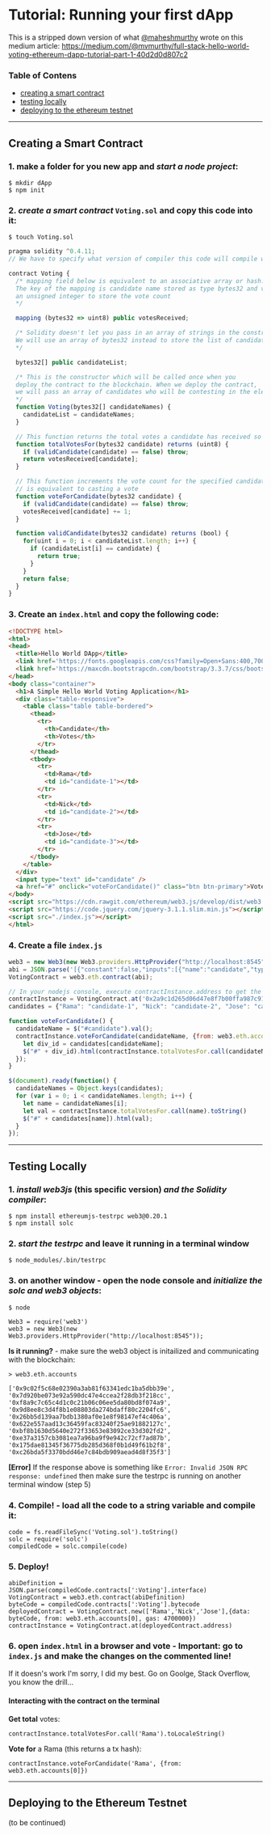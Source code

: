 # Tutorial: Running your first dApp

This is a stripped down version of what [@maheshmurthy](https://github.com/maheshmurthy)
wrote on this medium article:
https://medium.com/@mvmurthy/full-stack-hello-world-voting-ethereum-dapp-tutorial-part-1-40d2d0d807c2

### Table of Contens
* [creating a smart contract](https://github.com/diogofgr/dapp/blob/master/README.md#creating-a-smart-contract)
* [testing locally](https://github.com/diogofgr/dapp/blob/master/README.md#testing-locally)
* [deploying to the ethereum testnet](https://github.com/diogofgr/dapp/blob/master/README.md#deploying-to-the-ethereum-testnet)

---
## Creating a Smart Contract

### 1. make a folder for you new app and _start a node project_:
```
$ mkdir dApp
$ npm init
```

### 2. _create a smart contract_ ` Voting.sol ` and copy this code into it:
```
$ touch Voting.sol
```
```javascript
pragma solidity ^0.4.11;
// We have to specify what version of compiler this code will compile with

contract Voting {
  /* mapping field below is equivalent to an associative array or hash.
  The key of the mapping is candidate name stored as type bytes32 and value is
  an unsigned integer to store the vote count
  */

  mapping (bytes32 => uint8) public votesReceived;

  /* Solidity doesn't let you pass in an array of strings in the constructor (yet).
  We will use an array of bytes32 instead to store the list of candidates
  */

  bytes32[] public candidateList;

  /* This is the constructor which will be called once when you
  deploy the contract to the blockchain. When we deploy the contract,
  we will pass an array of candidates who will be contesting in the election
  */
  function Voting(bytes32[] candidateNames) {
    candidateList = candidateNames;
  }

  // This function returns the total votes a candidate has received so far
  function totalVotesFor(bytes32 candidate) returns (uint8) {
    if (validCandidate(candidate) == false) throw;
    return votesReceived[candidate];
  }

  // This function increments the vote count for the specified candidate. This
  // is equivalent to casting a vote
  function voteForCandidate(bytes32 candidate) {
    if (validCandidate(candidate) == false) throw;
    votesReceived[candidate] += 1;
  }

  function validCandidate(bytes32 candidate) returns (bool) {
    for(uint i = 0; i < candidateList.length; i++) {
      if (candidateList[i] == candidate) {
        return true;
      }
    }
    return false;
  }
}
```
### 3. Create an ` index.html ` and copy the following code:

```html
<!DOCTYPE html>
<html>
<head>
  <title>Hello World DApp</title>
  <link href='https://fonts.googleapis.com/css?family=Open+Sans:400,700' rel='stylesheet' type='text/css'>
  <link href='https://maxcdn.bootstrapcdn.com/bootstrap/3.3.7/css/bootstrap.min.css' rel='stylesheet' type='text/css'>
</head>
<body class="container">
  <h1>A Simple Hello World Voting Application</h1>
  <div class="table-responsive">
    <table class="table table-bordered">
      <thead>
        <tr>
          <th>Candidate</th>
          <th>Votes</th>
        </tr>
      </thead>
      <tbody>
        <tr>
          <td>Rama</td>
          <td id="candidate-1"></td>
        </tr>
        <tr>
          <td>Nick</td>
          <td id="candidate-2"></td>
        </tr>
        <tr>
          <td>Jose</td>
          <td id="candidate-3"></td>
        </tr>
      </tbody>
    </table>
  </div>
  <input type="text" id="candidate" />
  <a href="#" onclick="voteForCandidate()" class="btn btn-primary">Vote</a>
</body>
<script src="https://cdn.rawgit.com/ethereum/web3.js/develop/dist/web3.js"></script>
<script src="https://code.jquery.com/jquery-3.1.1.slim.min.js"></script>
<script src="./index.js"></script>
</html>
```

### 4. Create a file ` index.js `

```javascript
web3 = new Web3(new Web3.providers.HttpProvider("http://localhost:8545"));
abi = JSON.parse('[{"constant":false,"inputs":[{"name":"candidate","type":"bytes32"}],"name":"totalVotesFor","outputs":[{"name":"","type":"uint8"}],"payable":false,"type":"function"},{"constant":false,"inputs":[{"name":"candidate","type":"bytes32"}],"name":"validCandidate","outputs":[{"name":"","type":"bool"}],"payable":false,"type":"function"},{"constant":true,"inputs":[{"name":"","type":"bytes32"}],"name":"votesReceived","outputs":[{"name":"","type":"uint8"}],"payable":false,"type":"function"},{"constant":true,"inputs":[{"name":"x","type":"bytes32"}],"name":"bytes32ToString","outputs":[{"name":"","type":"string"}],"payable":false,"type":"function"},{"constant":true,"inputs":[{"name":"","type":"uint256"}],"name":"candidateList","outputs":[{"name":"","type":"bytes32"}],"payable":false,"type":"function"},{"constant":false,"inputs":[{"name":"candidate","type":"bytes32"}],"name":"voteForCandidate","outputs":[],"payable":false,"type":"function"},{"constant":true,"inputs":[],"name":"contractOwner","outputs":[{"name":"","type":"address"}],"payable":false,"type":"function"},{"inputs":[{"name":"candidateNames","type":"bytes32[]"}],"payable":false,"type":"constructor"}]')
VotingContract = web3.eth.contract(abi);

// In your nodejs console, execute contractInstance.address to get the address at which the contract is deployed and change the line below to use your deployed address
contractInstance = VotingContract.at('0x2a9c1d265d06d47e8f7b00ffa987c9185aecf672');
candidates = {"Rama": "candidate-1", "Nick": "candidate-2", "Jose": "candidate-3"}

function voteForCandidate() {
  candidateName = $("#candidate").val();
  contractInstance.voteForCandidate(candidateName, {from: web3.eth.accounts[0]}, function() {
    let div_id = candidates[candidateName];
    $("#" + div_id).html(contractInstance.totalVotesFor.call(candidateName).toString());
  });
}

$(document).ready(function() {
  candidateNames = Object.keys(candidates);
  for (var i = 0; i < candidateNames.length; i++) {
    let name = candidateNames[i];
    let val = contractInstance.totalVotesFor.call(name).toString()
    $("#" + candidates[name]).html(val);
  }
});
```

---
## Testing Locally

### 1. _install web3js_ (this specific version) _and the Solidity compiler_:
```
$ npm install ethereumjs-testrpc web3@0.20.1
$ npm install solc
```

### 2. _start the testrpc_ and leave it running in a terminal window
```
$ node_modules/.bin/testrpc
```

### 3. on another window - open the node console and _initialize the solc and web3 objects_:
  ```
  $ node
  ```
  ```
  Web3 = require('web3')
  web3 = new Web3(new Web3.providers.HttpProvider("http://localhost:8545"));
  ```
  __Is it running?__ - make sure the web3 object is initailized and communicating with the blockchain:
  ```
  > web3.eth.accounts

  ['0x9c02f5c68e02390a3ab81f63341edc1ba5dbb39e',
  '0x7d920be073e92a590dc47e4ccea2f28db3f218cc',
  '0xf8a9c7c65c4d1c0c21b06c06ee5da80bd8f074a9',
  '0x9d8ee8c3d4f8b1e08803da274bdaff80c2204fc6',
  '0x26bb5d139aa7bdb1380af0e1e8f98147ef4c406a',
  '0x622e557aad13c36459fac83240f25ae91882127c',
  '0xbf8b1630d5640e272f33653e83092ce33d302fd2',
  '0xe37a3157cb3081ea7a96ba9f9e942c72cf7ad87b',
  '0x175dae81345f36775db285d368f0b1d49f61b2f8',
  '0xc26bda5f3370bdd46e7c84bdb909aead4d8f35f3']
  ```
  __[Error]__ If the response above is something like ` Error: Invalid JSON RPC response: undefined ` then make sure the testrpc is running on another terminal window (step 5)

### 4. Compile! - load all the code to a string variable and compile it:
  ```
  code = fs.readFileSync('Voting.sol').toString()
  solc = require('solc')
  compiledCode = solc.compile(code)
  ```

### 5. Deploy!
```
abiDefinition = JSON.parse(compiledCode.contracts[':Voting'].interface)
VotingContract = web3.eth.contract(abiDefinition)
byteCode = compiledCode.contracts[':Voting'].bytecode
deployedContract = VotingContract.new(['Rama','Nick','Jose'],{data: byteCode, from: web3.eth.accounts[0], gas: 4700000})
contractInstance = VotingContract.at(deployedContract.address)
```

### 6. open ` index.html ` in a browser and vote - __Important:__ go to ` index.js ` and make the changes on the commented line!

If it doesn's work I'm sorry, I did my best. Go on Goolge, Stack Overflow, you know the drill...

#### Interacting with the contract on the terminal

__Get total__ votes:
```
contractInstance.totalVotesFor.call('Rama').toLocaleString()
```

__Vote for__ a Rama (this returns a tx hash):
```
contractInstance.voteForCandidate('Rama', {from: web3.eth.accounts[0]})
```

---
## Deploying to the Ethereum Testnet

(to be continued)
